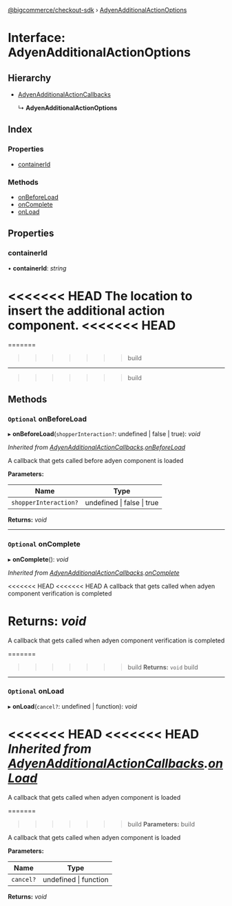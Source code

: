 [@bigcommerce/checkout-sdk](../README.md) › [AdyenAdditionalActionOptions](adyenadditionalactionoptions.md)

# Interface: AdyenAdditionalActionOptions

## Hierarchy

* [AdyenAdditionalActionCallbacks](adyenadditionalactioncallbacks.md)

  ↳ **AdyenAdditionalActionOptions**

## Index

### Properties

* [containerId](adyenadditionalactionoptions.md#containerid)

### Methods

* [onBeforeLoad](adyenadditionalactionoptions.md#optional-onbeforeload)
* [onComplete](adyenadditionalactionoptions.md#optional-oncomplete)
* [onLoad](adyenadditionalactionoptions.md#optional-onload)

## Properties

###  containerId

• **containerId**: *string*

<<<<<<< HEAD
The location to insert the additional action component.
<<<<<<< HEAD
=======

=======
>>>>>>> build
___
>>>>>>> build

## Methods

### `Optional` onBeforeLoad

▸ **onBeforeLoad**(`shopperInteraction?`: undefined | false | true): *void*

*Inherited from [AdyenAdditionalActionCallbacks](adyenadditionalactioncallbacks.md).[onBeforeLoad](adyenadditionalactioncallbacks.md#optional-onbeforeload)*

A callback that gets called before adyen component is loaded

**Parameters:**

Name | Type |
------ | ------ |
`shopperInteraction?` | undefined &#124; false &#124; true |

**Returns:** *void*

___

### `Optional` onComplete

▸ **onComplete**(): *void*

*Inherited from [AdyenAdditionalActionCallbacks](adyenadditionalactioncallbacks.md).[onComplete](adyenadditionalactioncallbacks.md#optional-oncomplete)*

<<<<<<< HEAD
<<<<<<< HEAD
A callback that gets called when adyen component verification
is completed

**Returns:** *void*
=======
A callback that gets called when adyen component verification is completed

=======
>>>>>>> build
**Returns:** `void`
>>>>>>> build

___

### `Optional` onLoad

▸ **onLoad**(`cancel?`: undefined | function): *void*

<<<<<<< HEAD
<<<<<<< HEAD
*Inherited from [AdyenAdditionalActionCallbacks](adyenadditionalactioncallbacks.md).[onLoad](adyenadditionalactioncallbacks.md#optional-onload)*
=======
A callback that gets called when adyen component is loaded

=======
>>>>>>> build
**Parameters:**
>>>>>>> build

A callback that gets called when adyen component is loaded

**Parameters:**

Name | Type |
------ | ------ |
`cancel?` | undefined &#124; function |

**Returns:** *void*

